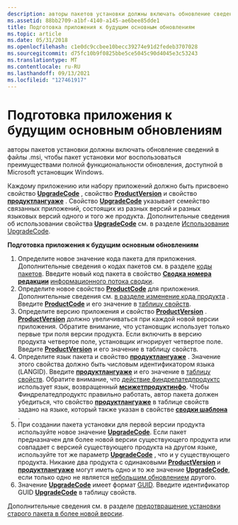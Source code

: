 ```yaml
---
description: авторы пакетов установки должны включать обновление сведений в файлы .msi, чтобы пакет установки мог воспользоваться преимуществами полной функциональности обновления, доступной в Microsoft установщик Windows.
ms.assetid: 88bb2709-a1bf-4140-a145-ae6bee85dde1
title: Подготовка приложения к будущим основным обновлениям
ms.topic: article
ms.date: 05/31/2018
ms.openlocfilehash: c1e0dc9ccbee10becc39274e91d2fedeb3707028
ms.sourcegitcommit: d75fc10b9f0825bbe5ce5045c90d4045e3c53243
ms.translationtype: MT
ms.contentlocale: ru-RU
ms.lasthandoff: 09/13/2021
ms.locfileid: "127461917"
---
```

# <a name="preparing-an-application-for-future-major-upgrades"></a>Подготовка приложения к будущим основным обновлениям

авторы пакетов установки должны включать обновление сведений в файлы .msi, чтобы пакет установки мог воспользоваться преимуществами полной функциональности обновления, доступной в Microsoft установщик Windows.

Каждому приложению или набору приложений должно быть присвоено свойство [**UpgradeCode**](upgradecode.md) , свойство [**ProductVersion**](productversion.md) и свойство [**продуктлангуаже**](productlanguage.md) . Свойство [**UpgradeCode**](upgradecode.md) указывает семейство связанных приложений, состоящих из разных версий и разных языковых версий одного и того же продукта. Дополнительные сведения об использовании свойства [**UpgradeCode**](upgradecode.md) см. в разделе [Использование UpgradeCode](using-an-upgradecode.md).

**Подготовка приложения к будущим основным обновлениям**

1.  Определите новое значение кода пакета для приложения. Дополнительные сведения о кодах пакетов см. в разделе [коды пакетов](package-codes.md). Введите новый код пакета в свойство [**Сводка номера редакции**](revision-number-summary.md) [информационного потока сводки](summary-information-stream.md).
2.  Определите новое свойство [**ProductCode**](productcode.md) для приложения. Дополнительные сведения см. [в разделе изменение кода продукта](changing-the-product-code.md) . Введите [**ProductCode**](productcode.md) и его значение в [таблицу свойств](property-table.md).
3.  Определите версию приложения и свойство [**ProductVersion**](productversion.md) . [**ProductVersion**](productversion.md) должно увеличиваться при каждой новой версии приложения. Обратите внимание, что установщик использует только первые три поля версии продукта. Если включить в версию продукта четвертое поле, установщик игнорирует четвертое поле. Введите [**ProductVersion**](productversion.md) и его значение в таблицу свойств.
4.  Определите язык пакета и свойство [**продуктлангуаже**](productlanguage.md) . Значение этого свойства должно быть числовым идентификатором языка (LANGID). Введите [**продуктлангуаже**](productlanguage.md) и его значение в [таблицу свойств](property-table.md). Обратите внимание, что [действие финдрелатедпродуктс](findrelatedproducts-action.md) использует язык, возвращенный [**мсижетпродуктинфо**](/windows/desktop/api/Msi/nf-msi-msigetproductinfoa). Чтобы Финдрелатедпродуктс правильно работать, автор пакета должен убедиться, что свойство [**продуктлангуаже**](productlanguage.md) в таблице свойств задано на языке, который также указан в свойстве [**сводки шаблона**](template-summary.md) .
5.  При создании пакета установки для первой версии продукта используйте новое значение [**UpgradeCode**](upgradecode.md). Если пакет предназначен для более новой версии существующего продукта или совпадает с версией существующего продукта на другом языке, используйте тот же параметр [**UpgradeCode**](upgradecode.md) , что и у существующего продукта. Никакие два продукта с одинаковыми [**ProductVersion**](productversion.md) и [**продуктлангуаже**](productlanguage.md) могут иметь одно и то же значение [**UpgradeCode**](upgradecode.md), если только одно не является [небольшим обновлением](small-updates.md) другого.
6.  Значение [**UpgradeCode**](upgradecode.md) имеет формат [GUID](guid.md). Введите идентификатор GUID [**UpgradeCode**](upgradecode.md) в таблицу свойств.

Дополнительные сведения см. в разделе [предотвращение установки старого пакета в более новой версии](preventing-an-old-package-from-installing-over-a-newer-version.md).

 

 



